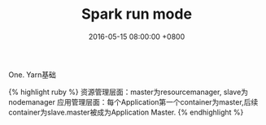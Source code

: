 ﻿---
layout: post
title: "Spark run mode"
date: 2016-05-15 08:00:00 +0800
categories: Ruby
---
One. Yarn基础

{% highlight ruby %}
资源管理层面：master为resourcemanager, slave为nodemanager
应用管理层面：每个Application第一个container为master,后续container为slave.master被成为Application Master.
{% endhighlight %}